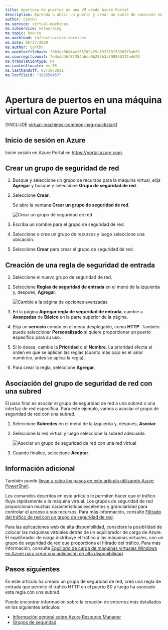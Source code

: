 ```yaml
---
title: Apertura de puertos en una VM desde Azure Portal
description: Aprenda a abrir un puerto y crear un punto de conexión en la máquina virtual mediante Azure Portal.
author: cynthn
ms.service: virtual-machines
ms.subservice: networking
ms.topic: how-to
ms.workload: infrastructure-services
ms.date: 05/27/2020
ms.author: cynthn
ms.openlocfilehash: 28b3ee98d44e1567d9e25cf9237015396975ab01
ms.sourcegitcommit: 7edadd4bf8f354abca0b253b3af98836212edd93
ms.translationtype: HT
ms.contentlocale: es-ES
ms.lasthandoff: 03/10/2021
ms.locfileid: "102550457"
---
```

# <a name="how-to-open-ports-to-a-virtual-machine-with-the-azure-portal"></a>Apertura de puertos en una máquina virtual con Azure Portal
[!INCLUDE [virtual-machines-common-nsg-quickstart](../../../includes/virtual-machines-common-nsg-quickstart.md)]


## <a name="sign-in-to-azure"></a>Inicio de sesión en Azure
Inicie sesión en Azure Portal en https://portal.azure.com.

## <a name="create-a-network-security-group"></a>Crear un grupo de seguridad de red

1. Busque y seleccione un grupo de recursos para la máquina virtual, elija **Agregar** y busque y seleccione **Grupo de seguridad de red**.

1. Seleccione **Crear**.

    Se abre la ventana **Crear un grupo de seguridad de red**.

    ![Crear un grupo de seguridad de red](./media/nsg-quickstart-portal/create-nsg.png)

1. Escriba un nombre para el grupo de seguridad de red. 

1. Seleccione o cree un grupo de recursos y luego seleccione una ubicación.

1. Seleccione **Crear** para crear el grupo de seguridad de red.

## <a name="create-an-inbound-security-rule"></a>Creación de una regla de seguridad de entrada

1. Seleccione el nuevo grupo de seguridad de red. 

1. Seleccione **Reglas de seguridad de entrada** en el menú de la izquierda y, después, **Agregar**.

    ![Cambio a la página de opciones avanzadas](./media/nsg-quickstart-portal/advanced.png)

1. En la página **Agregar regla de seguridad de entrada**, cambie a **Avanzadas** de **Básico** en la parte superior de la página. 

1. Elija un **servicio** común en el menú desplegable, como **HTTP**. También puede seleccionar **Personalizado** si quiere proporcionar un puerto específico para su uso. 

1. Si lo desea, cambie la **Prioridad** o el **Nombre**. La prioridad afecta al orden en que se aplican las reglas (cuanto más bajo es el valor numérico, antes se aplica la regla).

1. Para crear la regla, seleccione **Agregar**.

## <a name="associate-your-network-security-group-with-a-subnet"></a>Asociación del grupo de seguridad de red con una subred

El paso final es asociar el grupo de seguridad de red a una subred o una interfaz de red específica. Para este ejemplo, vamos a asociar el grupo de seguridad de red con una subred. 

1. Seleccione **Subredes** en el menú de la izquierda y, después, **Asociar**.

1. Seleccione la red virtual y luego seleccione la subred adecuada.

    ![Asociar un grupo de seguridad de red con una red virtual](./media/nsg-quickstart-portal/select-vnet-subnet.png)

1. Cuando finalice, seleccione **Aceptar**.

## <a name="additional-information"></a>Información adicional

También puede [llevar a cabo los pasos en este artículo utilizando Azure PowerShell](nsg-quickstart-powershell.md).

Los comandos descritos en este artículo le permiten hacer que el tráfico fluya rápidamente a la máquina virtual. Los grupos de seguridad de red proporcionan muchas características excelentes y granularidad para controlar el acceso a sus recursos. Para más información, consulte [Filtrado del tráfico de red con un grupo de seguridad de red](../../virtual-network/tutorial-filter-network-traffic.md).

Para las aplicaciones web de alta disponibilidad, considere la posibilidad de colocar las máquinas virtuales detrás de un equilibrador de carga de Azure. El equilibrador de carga distribuye el tráfico a las máquinas virtuales, con un grupo de seguridad de red que proporciona el filtrado del tráfico. Para más información, consulte [Equilibrio de carga de máquinas virtuales Windows en Azure para crear una aplicación de alta disponibilidad](tutorial-load-balancer.md).

## <a name="next-steps"></a>Pasos siguientes
En este artículo ha creado un grupo de seguridad de red, creó una regla de entrada que permite el tráfico HTTP en el puerto 80 y luego ha asociado esta regla con una subred. 

Puede encontrar información sobre la creación de entornos más detallados en los siguientes artículos:
- [Información general sobre Azure Resource Manager](../../azure-resource-manager/management/overview.md)
- [Grupos de seguridad](../../virtual-network/network-security-groups-overview.md)
